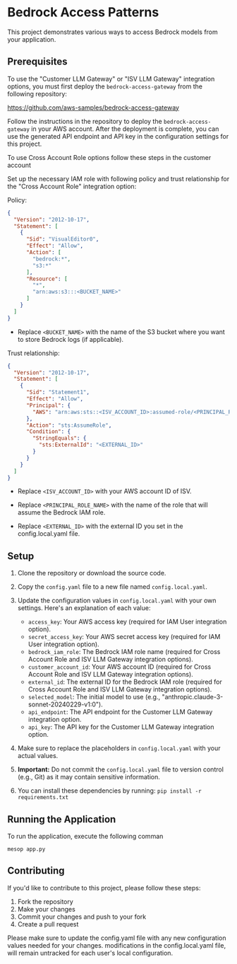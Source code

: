 # Bedrock Access Patterns

This project demonstrates various ways to access Bedrock models from your application.

## Prerequisites

To use the "Customer LLM Gateway" or "ISV LLM Gateway" integration options, you must first deploy the `bedrock-access-gateway` from the following repository:

https://github.com/aws-samples/bedrock-access-gateway

Follow the instructions in the repository to deploy the `bedrock-access-gateway` in your AWS account. After the deployment is complete, you can use the generated API endpoint and API key in the configuration settings for this project.

To use Cross Account Role options follow these steps in the customer account

Set up the necessary IAM role with following policy and trust relationship for the "Cross Account Role" integration option:

Policy:

```json
{
  "Version": "2012-10-17",
  "Statement": [
    {
      "Sid": "VisualEditor0",
      "Effect": "Allow",
      "Action": [
        "bedrock:*",
        "s3:*"
      ],
      "Resource": [
        "*",
        "arn:aws:s3:::<BUCKET_NAME>"
      ]
    }
  ]
}
```

- Replace `<BUCKET_NAME>` with the name of the S3 bucket where you want to store Bedrock logs (if applicable).

Trust relationship:

   ```json
   {
     "Version": "2012-10-17",
     "Statement": [
       {
         "Sid": "Statement1",
         "Effect": "Allow",
         "Principal": {
           "AWS": "arn:aws:sts::<ISV_ACCOUNT_ID>:assumed-role/<PRINCIPAL_ROLE_NAME>"
         },
         "Action": "sts:AssumeRole",
         "Condition": {
           "StringEquals": {
             "sts:ExternalId": "<EXTERNAL_ID>"
           }
         }
       }
     ]
   }
```
- Replace `<ISV_ACCOUNT_ID>` with your AWS account ID of ISV.

- Replace `<PRINCIPAL_ROLE_NAME>` with the name of the role that will assume the Bedrock IAM role.

- Replace `<EXTERNAL_ID>` with the external ID you set in the config.local.yaml file.


## Setup

1. Clone the repository or download the source code.
2. Copy the `config.yaml` file to a new file named `config.local.yaml`.
3. Update the configuration values in `config.local.yaml` with your own settings. Here's an explanation of each value:
   - `access_key`: Your AWS access key (required for IAM User integration option).
   - `secret_access_key`: Your AWS secret access key (required for IAM User integration option).
   - `bedrock_iam_role`: The Bedrock IAM role name (required for Cross Account Role and ISV LLM Gateway integration options).
   - `customer_account_id`: Your AWS account ID (required for Cross Account Role and ISV LLM Gateway integration options).
   - `external_id`: The external ID for the Bedrock IAM role (required for Cross Account Role and ISV LLM Gateway integration options).
   - `selected_model`: The initial model to use (e.g., "anthropic.claude-3-sonnet-20240229-v1:0").
   - `api_endpoint`: The API endpoint for the Customer LLM Gateway integration option.
   - `api_key`: The API key for the Customer LLM Gateway integration option.

4. Make sure to replace the placeholders in `config.local.yaml` with your actual values.
5. **Important:** Do not commit the `config.local.yaml` file to version control (e.g., Git) as it may contain sensitive information.
6. You can install these dependencies by running:
`pip install -r requirements.txt`

## Running the Application

To run the application, execute the following comman

`mesop app.py`


## Contributing
If you'd like to contribute to this project, please follow these steps:

1. Fork the repository
2. Make your changes
3. Commit your changes and push to your fork
4. Create a pull request

Please make sure to update the config.yaml file with any new configuration values needed for your changes. modifications in the config.local.yaml file, will remain untracked for each user's local configuration.
